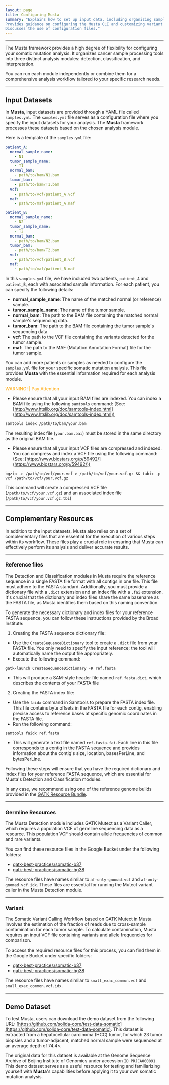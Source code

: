 ```yaml
---
layout: page
title: Configuring Musta
summary: "Explains how to set up input data, including organizing sample data and supported data formats.
Provides guidance on configuring the Musta CLI and customizing variant calling and annotation.
Discusses the use of configuration files."
---
```


--- 

The Musta framework provides a high degree of flexibility for configuring your somatic mutation analysis. 
It organizes cancer sample processing tools into three distinct analysis modules: 
detection, classification, and interpretation. 

You can run each module independently or combine them
for a comprehensive analysis workflow tailored to your specific research needs.

---

## Input Datasets
In **Musta**, input datasets are provided through a YAML file called `samples.yml`. 
The `samples.yml` file serves as a configuration file where you specify the input datasets for your analysis. 
The **Musta** framework processes these datasets based on the chosen analysis module.

Here is a template of the `samples.yml` file:

```yaml
patient_A:
  normal_sample_name:
    - N1
  tumor_sample_name:
    - T1
  normal_bam:
    - path/to/bam/N1.bam
  tumor_bam:
    - path/to/bam/T1.bam
  vcf:
    - path/to/vcf/patient_A.vcf
  maf:
    - path/to/maf/patient_A.maf

patient_B:
  normal_sample_name:
    - N2
  tumor_sample_name:
    - T2
  normal_bam:
    - path/to/bam/N2.bam
  tumor_bam:
    - path/to/bam/T2.bam
  vcf:
    - path/to/vcf/patient_B.vcf
  maf:
    - path/to/maf/patient_B.maf
```

In this `samples.yml` file, 
we have included two patients, `patient_A` and `patient_B`, each with associated sample information. 
For each patient, you can specify the following details:

- **normal_sample_name**: The name of the matched normal (or reference) sample. 
- **tumor_sample_name**: The name of the tumor sample.
- **normal_bam**: The path to the BAM file containing the matched normal sample's sequencing data. 
- **tumor_bam**: The path to the BAM file containing the tumor sample's sequencing data. 
- **vcf**: The path to the VCF file containing the variants detected for the tumor sample. 
- **maf**: The path to the MAF (Mutation Annotation Format) file for the tumor sample.

You can add more patients or samples as needed to configure the `samples.yml` file 
for your specific somatic mutation analysis. 
This file provides **Musta** with the essential information required for each analysis module.

<span style="color:orange">WARNING! | Pay Attention</span>
- Please ensure that all your input BAM files are indexed. You can index a BAM file using the following `samtools` command: (See: [http://www.htslib.org/doc/samtools-index.html](http://www.htslib.org/doc/samtools-index.html)) 
```shell
samtools index /path/to/bam/your.bam
```
The resulting index file (`your.bam.bai`) must be stored in the same directory as the original BAM file.
- Please ensure that all your input VCF files are compressed and indexed. You can compress and index a VCF file using the following command: (See: [https://www.biostars.org/p/59492/](https://www.biostars.org/p/59492/))
```shell
bgzip -c /path/to/vcf/your.vcf > /path/to/vcf/your.vcf.gz && tabix -p vcf /path/to/vcf/your.vcf.gz
```
This command will create a compressed VCF file (`/path/to/vcf/your.vcf.gz`) and an associated index file (`/path/to/vcf/your.vcf.gz.tbi`)

---

## Complementary Resources

In addition to the input datasets, 
Musta also relies on a set of complementary files that are essential 
for the execution of various steps within its workflow. 
These files play a crucial role in ensuring that Musta can effectively perform its analysis and deliver accurate results.

---
### Reference files 
The Detection and Classification modules in Musta require the reference sequence in a single FASTA file format 
with all contigs in one file. This file must adhere to the FASTA standard. 
Additionally, you must provide a dictionary file with a `.dict` extension and an index file with a `.fai` extension. 
It's crucial that the dictionary and index files share the same basename as the FASTA file, 
as Musta identifies them based on this naming convention.

To generate the necessary dictionary and index files for your reference FASTA sequence, 
you can follow these instructions provided by the Broad Institute: 

1. Creating the FASTA sequence dictionary file:
- Use the `CreateSequenceDictionary` tool to create a `.dict` file from your FASTA file. You only need to specify the input reference; the tool will automatically name the output file appropriately.
- Execute the following command:
```shell
gatk-launch CreateSequenceDictionary -R ref.fasta
```
- This will produce a SAM-style header file named `ref.fasta.dict`, which describes the contents of your FASTA file
2. Creating the FASTA index file:
- Use the `faidx` command in Samtools to prepare the FASTA index file. This file contains byte offsets in the FASTA file for each contig, enabling precise access to reference bases at specific genomic coordinates in the FASTA file.
- Run the following command:
```shell
samtools faidx ref.fasta
```
- This will generate a text file named  `ref.fasta.fai`. Each line in this file corresponds to a contig in the FASTA sequence and provides information about the contig's size, location, basesPerLine, and bytesPerLine.

Following these steps will ensure that you have the required dictionary and index files 
for your reference FASTA sequence, which are essential for Musta's Detection and Classification modules.

In any case, we recommend using one of the reference genome builds provided in the [GATK Resource Bundle](https://gatk.broadinstitute.org/hc/en-us/articles/360035890811). 

---

### Germline Resources
The Musta Detection module includes GATK Mutect as a Variant Caller, 
which requires a population VCF of germline sequencing data as a resource. 
This population VCF should contain allele frequencies of common and rare variants.

You can find these resource files in the Google Bucket under the following folders:

* [gatk-best-practices/somatic-b37](https://console.cloud.google.com/storage/browser/gatk-best-practices/somatic-b37)
* [gatk-best-practices/somatic-hg38](https://console.cloud.google.com/storage/browser/gatk-best-practices/somatic-hg38)

The resource files have names similar to `af-only-gnomad.vcf` and `af-only-gnomad.vcf.idx`.
These files are essential for running the Mutect variant caller in the Musta Detection module.

---

### Variant
The Somatic Variant Calling Workflow based on GATK Mutect in Musta involves 
the estimation of the fraction of reads due to cross-sample contamination for each tumor sample. 
To calculate contamination, Musta requires an input VCF file containing variants and allele frequencies for comparison.

To access the required resource files for this process, you can find them in the Google Bucket under specific folders:

* [gatk-best-practices/somatic-b37](https://console.cloud.google.com/storage/browser/gatk-best-practices/somatic-b37)
* [gatk-best-practices/somatic-hg38](https://console.cloud.google.com/storage/browser/gatk-best-practices/somatic-hg38)

The resource files have names similar to `small_exac_common.vcf` and `small_exac_common.vcf.idx`. 

---
## Demo Dataset

To test Musta, users can download the demo dataset from the following URL:
[https://github.com/solida-core/test-data-somatic](https://github.com/solida-core/test-data-somatic). 
This dataset is extracted from a hepatocellular carcinoma (HCC) tumor, 
for which 23 tumor biopsies and a tumor-adjacent, matched normal sample were sequenced at an average depth of 74.4×.

The original data for this dataset is available at the 
Genome Sequence Archive of Beijing Institute of Genomics under accession `ID PRJCA000091`. 
This demo dataset serves as a useful resource for testing and familiarizing yourself with **Musta**'s capabilities
before applying it to your own somatic mutation analysis.






